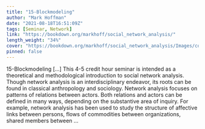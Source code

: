 ```yaml
---
title: "15-Blockmodeling"
author: "Mark Hoffman"
date: "2021-08-18T16:51:09Z"
tags: [Seminar, Network]
link: "https://bookdown.org/markhoff/social_network_analysis/"
length_weight: "34%"
cover: "https://bookdown.org/markhoff/social_network_analysis/Images/cover.png"
pinned: false
---
```


15-Blockmodeling [...] This 4-5 credit hour seminar is intended as a theoretical and methodological introduction to social network analysis. Though network analysis is an interdisciplinary endeavor, its roots can be found in classical anthropology and sociology. Network analysis focuses on patterns of relations between actors. Both relations and actors can be defined in many ways, depending on the substantive area of inquiry. For example, network analysis has been used to study the structure of affective links between persons, flows of commodities between organizations, shared members between  ...
